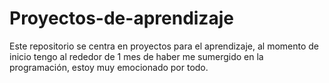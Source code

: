 # Proyectos-de-aprendizaje
Este repositorio se centra en proyectos para el aprendizaje, al momento de inicio tengo al rededor de 1 mes de haber me sumergido en la programación, estoy muy emocionado por todo.

